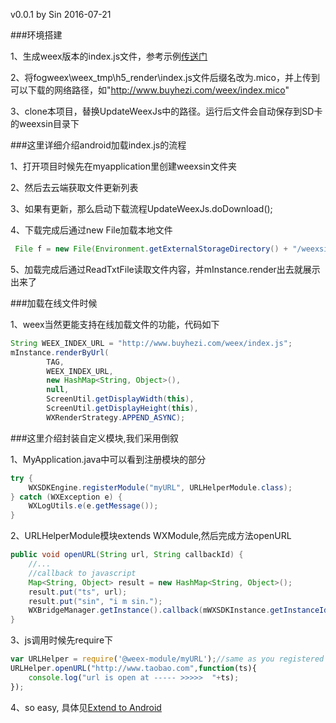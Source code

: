 v0.0.1
by Sin 2016-07-21

###环境搭建

1、生成weex版本的index.js文件，参考示例[传送门](https://github.com/bringmehome/fogweex)

2、将fogweex\weex_tmp\h5_render\index.js文件后缀名改为.mico，并上传到可以下载的网络路径，如"http://www.buyhezi.com/weex/index.mico"

3、clone本项目，替换UpdateWeexJs中的路径。运行后文件会自动保存到SD卡的weexsin目录下


###这里详细介绍android加载index.js的流程

1、打开项目时候先在myapplication里创建weexsin文件夹

2、然后去云端获取文件更新列表

3、如果有更新，那么启动下载流程UpdateWeexJs.doDownload();

4、下载完成后通过new File加载本地文件

```java
 File f = new File(Environment.getExternalStorageDirectory() + "/weexsin/index.js");
```

5、加载完成后通过ReadTxtFile读取文件内容，并mInstance.render出去就展示出来了

###加载在线文件时候

1、weex当然更能支持在线加载文件的功能，代码如下
```java
String WEEX_INDEX_URL = "http://www.buyhezi.com/weex/index.js";
mInstance.renderByUrl(
        TAG,
        WEEX_INDEX_URL,
        new HashMap<String, Object>(),
        null,
        ScreenUtil.getDisplayWidth(this),
        ScreenUtil.getDisplayHeight(this),
        WXRenderStrategy.APPEND_ASYNC);
 ```

 ###这里介绍封装自定义模块,我们采用倒叙

 1、MyApplication.java中可以看到注册模块的部分
 ```java
 try {
     WXSDKEngine.registerModule("myURL", URLHelperModule.class);
 } catch (WXException e) {
     WXLogUtils.e(e.getMessage());
 }
```

2、URLHelperModule模块extends WXModule,然后完成方法openURL
```java
public void openURL(String url, String callbackId) {
    //...
    //callback to javascript
    Map<String, Object> result = new HashMap<String, Object>();
    result.put("ts", url);
    result.put("sin", "i m sin.");
    WXBridgeManager.getInstance().callback(mWXSDKInstance.getInstanceId(), callbackId, result);
}
```

3、js调用时候先require下
```js
var URLHelper = require('@weex-module/myURL');//same as you registered
URLHelper.openURL("http://www.taobao.com",function(ts){
    console.log("url is open at ----- >>>>>  "+ts);
});
```

4、so easy, 具体见[Extend to Android](http://alibaba.github.io/weex/doc/advanced/extend-to-android.html)